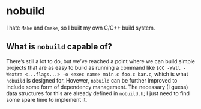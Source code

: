 # nobuild

I hate `Make` and `Cmake`, so I built my own C/C++ build system.

## What is `nobuild` capable of?
There’s still a lot to do, but we’ve reached a point where we can build simple projects that are as easy to build as running a command like `$CC -Wall -Wextra <...flags...> -o <exec name> main.c foo.c bar.c`, which is what `nobuild` is designed for.
Hovewer, `nobuild` can be further improved to include some form of dependency management. The necessary (I guess) data structures for this are already defined in `nobuild.h`; I just need to find some spare time to implement it.
